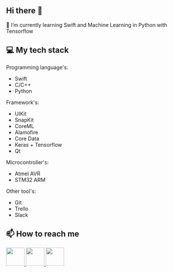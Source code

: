## Hi there 👋

🌱 I’m currently learning Swift and Machine Learning in Python with Tensorflow 

## 💻 My tech stack

Programming language's:
- Swift
- C/C++
- Python

Framework's:
- UIKit
- SnapKit
- CoreML
- Alamofire
- Core Data
- Keras + Tensorflow
- Qt

Microcontroller's:
- Atmel AVR
- STM32 ARM

Other tool's:
- Git 
- Trello
- Slack

## 📫 How to reach me
<a href="https://www.linkedin.com/in/michał-nowak-53075a17a/"> <img src="https://i.imgur.com/Ba61VxB.png" width="50" height="50" /> </a>
<a href="https://twitter.com/mnowak061"> <img src="https://imgur.com/ocbAQn7.png" width="50" height="50" /> </a>
<a href="https://www.kaggle.com/mnowak061"> <img src="https://i.imgur.com/OUxxJ3I.png" width="50" height="50" /> </a>
